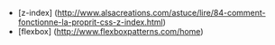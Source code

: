 - [z-index] (http://www.alsacreations.com/astuce/lire/84-comment-fonctionne-la-proprit-css-z-index.html)
- [flexbox] (http://www.flexboxpatterns.com/home)
